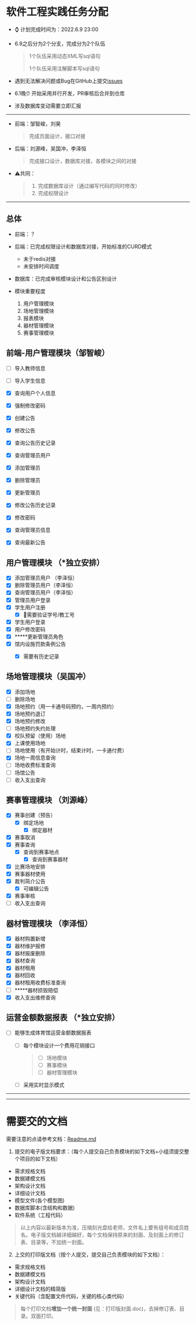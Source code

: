 # 软件工程实践任务分配

- :watch:  计划完成时间为：2022.6.9 23:00

- 6.9之后分为2个分支，完成分为2个队伍
  
  > 1个队伍采用动态XML写sql语句
  > 
  > 1个队伍采用注解脚本写sql语句

- 遇到无法解决问题或Bug在GitHub上提交[issues](https://github.com/GDOU-LYF/GDOUgym/issues)

-  6.1晚:alarm_clock: 开始采用并行开发，PR审核后合并到仓库

  - 涉及数据库变动需要立即汇报

---

- 前端：邹智峻，刘昊
  
  > 完成页面设计，接口对接

- 后端：刘源峰，吴国冲，李泽恒
  
  > 完成接口设计，数据库对接，各模块之间的对接

- :warning:共同：
  
  > 1. 完成数据库设计（通过编写代码的同时修改）
  > 2. 完成权限设计

----

## 总体

- 前端：？
- 后端：已完成权限设计和数据库对接，开始标准的CURD模式
  
  - 未于redis对接
  - 未安排时间调度
- 数据库：已完成审核模块设计和公告区别设计
- 模块重要程度
  1. 用户管理模块
  2. 场地管理模块
  3. 报表模块
  4. 器材管理模块
  5. 赛事管理模块

## 前端-用户管理模块（邹智峻）

- [ ] 导入教师信息
- [ ] 导入学生信息
- [x] 查询用户个人信息
- [x] 强制修改密码
- [x] 创建公告
- [x] 修改公告
- [x] 查询公告历史记录
- [x] 查询管理员用户
- [x] 添加管理员
- [x] 删除管理员
- [x] 更新管理员
- [x] 修改公告历史记录
- [x] 修改密码
- [x] 查询管理员信息
- [x] 查询最新公告


## 用户管理模块 （*独立安排）

- [x] 添加管理员用户 （李泽恒）
- [x] 删除管理员用户（李泽恒）
- [x] 查询管理员用户（李泽恒）
- [x] 管理员用户登录
- [x] 学生用户注册
  - [x] :red_circle:需要验证学号/教工号

- [x] 学生用户登录
- [x] 用户修改密码
- [x] *****更新管理员角色
- [x] 馆内设施罚款条例公告
  - [x] 需要有历史记录


## 场地管理模块（吴国冲）

- [x] 添加场地
- [ ] 删除场地
- [x] 场地预约（用一卡通号码预约，一周内预约）
- [x] 场地预约退订
- [x] 场地预约修改
- [ ] 场地预约失约处理
- [x] 校队预留（使用）场地
- [x] 上课使用场地
- [ ] 场地使用（有开始计时，结束计时，一卡通付费）
- [x] 场地一周信息查询
- [ ] 场地收费标准查询
- [ ] 场馆公告
- [ ] 收入支出查询

## 赛事管理模块 （刘源峰）

- [x] 赛事创建（预告）
  - [x] 绑定场地
    - [x] 绑定器材

- [x] 赛事取消
- [x] 赛事查询
  - [x] 查询到赛事地点
    - [x] 查询到赛事器材
  
- [x] 比赛场地安排
- [x] 赛事器材使用
- [x] 裁判简介公告
  - [x] 可编辑公告

- [x] 赛事审核
- [ ] 收入支出查询

## 器材管理模块 （李泽恒）

- [x] 器材购置新增
- [x] 器材维护报修
- [x] 器材报废删除
- [x] 器材查询
- [x] 器材租用
- [x] 器材回收
- [x] 器材租用收费标准查询
- [ ] *****器材损毁赔偿
- [x] 收入支出维修查询

## 运营金额数据报表 （*独立安排）

- [ ] 能够生成体育馆运营金额数据报表
  
  - [ ] 每个模块设计一个费用花销接口
  
    > - [ ] 场地模块
    > - [ ] 赛事模块
    > - [ ] 器材管理模块
  
  - [ ] 采用实时显示模式

-----

----

# 需要交的文档

需要注意的点请参考文档：[Readme.md](https://github.com/GDOU-LYF/GDOUgym/blob/develop/README.md)

1. 提交的电子版文档要求：（每个人提交自己负责模块的如下文档+小组须提交整个项目的如下文档）
- 需求规格文档
- 数据建模文档
- 架构设计文档
- 详细设计文档
- 模型文件(各个模型图)
- 数据库脚本(含结构和数据)
- 软件系统（工程代码）

> 以上内容以最新版本为准，压缩刻光盘给老师，文件名上要有组号和成员姓名。电子版文档越详细越好，每个文档保持原来的封面、及封面上的修订表、目录等，不加统一封面。

2. 上交的打印版文档（按个人提交，提交自己负责模块的如下文档）： 
- 需求规格文档
- 数据建模文档
- 架构设计文档
- 详细设计文档的精简版
- 关键代码（含配置文件代码，关键的核心类代码）

> 每个打印文档**增加一个统一封面** (见：打印版封面.doc)，去掉修订表、目录。双面打印。